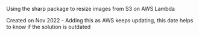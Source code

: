 Using the sharp package to resize images from S3 on AWS Lambda

Created on Nov 2022 - Adding this as AWS keeps updating, this date helps to know if the solution is outdated
